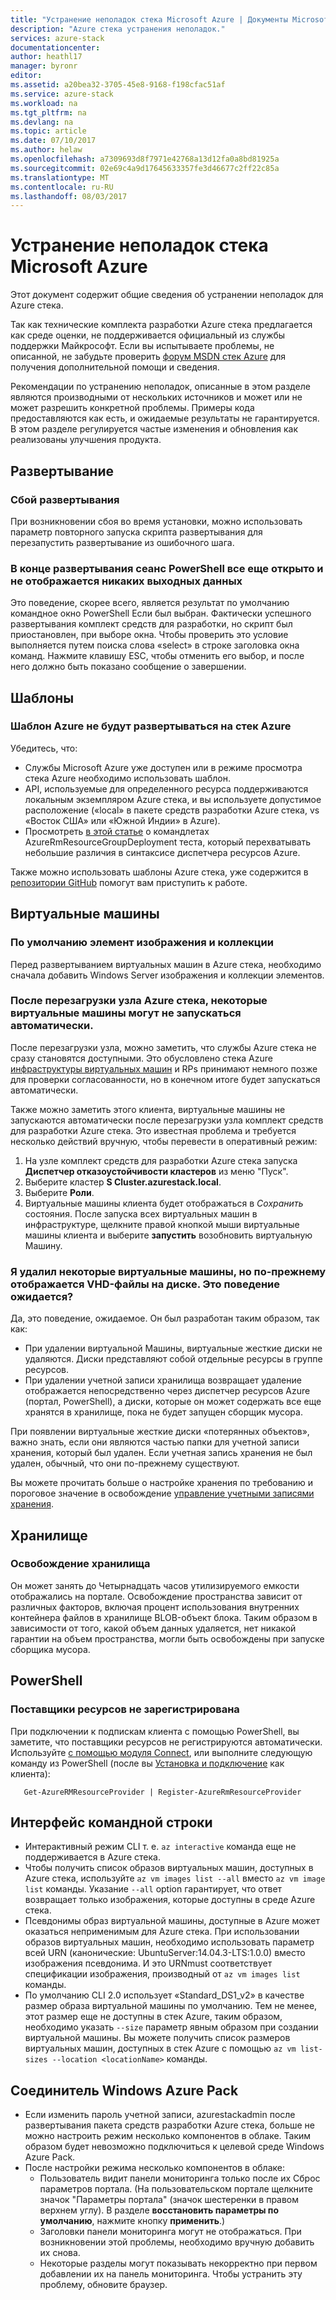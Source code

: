 ```yaml
---
title: "Устранение неполадок стека Microsoft Azure | Документы Microsoft"
description: "Azure стека устранения неполадок."
services: azure-stack
documentationcenter: 
author: heathl17
manager: byronr
editor: 
ms.assetid: a20bea32-3705-45e8-9168-f198cfac51af
ms.service: azure-stack
ms.workload: na
ms.tgt_pltfrm: na
ms.devlang: na
ms.topic: article
ms.date: 07/10/2017
ms.author: helaw
ms.openlocfilehash: a7309693d8f7971e42768a13d12fa0a8bd81925a
ms.sourcegitcommit: 02e69c4a9d17645633357fe3d46677c2ff22c85a
ms.translationtype: MT
ms.contentlocale: ru-RU
ms.lasthandoff: 08/03/2017
---
```

# <a name="microsoft-azure-stack-troubleshooting"></a>Устранение неполадок стека Microsoft Azure
Этот документ содержит общие сведения об устранении неполадок для Azure стека. 

Так как технические комплекта разработки Azure стека предлагается как среде оценки, не поддерживается официальный из службы поддержки Майкрософт.  Если вы испытываете проблемы, не описанной, не забудьте проверить [форум MSDN стек Azure](https://social.msdn.microsoft.com/Forums/azure/home?forum=azurestack) для получения дополнительной помощи и сведения.  

Рекомендации по устранению неполадок, описанные в этом разделе являются производными от нескольких источников и может или не может разрешить конкретной проблемы. Примеры кода предоставляются как есть, и ожидаемые результаты не гарантируется. В этом разделе регулируется частые изменения и обновления как реализованы улучшения продукта.

## <a name="deployment"></a>Развертывание
### <a name="deployment-failure"></a>Сбой развертывания
При возникновении сбоя во время установки, можно использовать параметр повторного запуска скрипта развертывания для перезапустить развертывание из ошибочного шага.  


### <a name="at-the-end-of-the-deployment-the-powershell-session-is-still-open-and-doesnt-show-any-output"></a>В конце развертывания сеанс PowerShell все еще открыто и не отображается никаких выходных данных
Это поведение, скорее всего, является результат по умолчанию командное окно PowerShell Если был выбран. Фактически успешного развертывания комплект средств для разработки, но скрипт был приостановлен, при выборе окна. Чтобы проверить это условие выполняется путем поиска слова «select» в строке заголовка окна команд.  Нажмите клавишу ESC, чтобы отменить его выбор, и после него должно быть показано сообщение о завершении.

## <a name="templates"></a>Шаблоны
### <a name="azure-template-wont-deploy-to-azure-stack"></a>Шаблон Azure не будут развертываться на стек Azure
Убедитесь, что:

* Службы Microsoft Azure уже доступен или в режиме просмотра стека Azure необходимо использовать шаблон.
* API, используемые для определенного ресурса поддерживаются локальным экземпляром Azure стека, и вы используете допустимое расположение («local» в пакете средств разработки Azure стека, vs «Восток США» или «Южной Индии» в Azure).
* Просмотреть [в этой статье](https://github.com/Azure/AzureStack-QuickStart-Templates/blob/master/README.md) о командлетах AzureRmResourceGroupDeployment теста, который перехватывать небольшие различия в синтаксисе диспетчера ресурсов Azure.

Также можно использовать шаблоны Azure стека, уже содержится в [репозитории GitHub](http://aka.ms/AzureStackGitHub/) помогут вам приступить к работе.

## <a name="virtual-machines"></a>Виртуальные машины
### <a name="default-image-and-gallery-item"></a>По умолчанию элемент изображения и коллекции
Перед развертыванием виртуальных машин в Azure стека, необходимо сначала добавить Windows Server изображения и коллекции элементов.

### <a name="after-restarting-my-azure-stack-host-some-vms-may-not-automatically-start"></a>После перезагрузки узла Azure стека, некоторые виртуальные машины могут не запускаться автоматически.
После перезагрузки узла, можно заметить, что службы Azure стека не сразу становятся доступными.  Это обусловлено стека Azure [инфраструктуры виртуальных машин](azure-stack-architecture.md#virtual-machine-roles) и RPs принимают немного позже для проверки согласованности, но в конечном итоге будет запускаться автоматически.

Также можно заметить этого клиента, виртуальные машины не запускаются автоматически после перезагрузки узла комплект средств для разработки Azure стека.  Это известная проблема и требуется несколько действий вручную, чтобы перевести в оперативный режим:

1.  На узле комплект средств для разработки Azure стека запуска **Диспетчер отказоустойчивости кластеров** из меню "Пуск".
2.  Выберите кластер **S Cluster.azurestack.local**.
3.  Выберите **Роли**.
4.  Виртуальные машины клиента будет отображаться в *Сохранить* состояния.  После запуска всех виртуальных машин в инфраструктуре, щелкните правой кнопкой мыши виртуальные машины клиента и выберите **запустить** возобновить виртуальную Машину.

### <a name="i-have-deleted-some-virtual-machines-but-still-see-the-vhd-files-on-disk-is-this-behavior-expected"></a>Я удалил некоторые виртуальные машины, но по-прежнему отображается VHD-файлы на диске. Это поведение ожидается?
Да, это поведение, ожидаемое. Он был разработан таким образом, так как:

* При удалении виртуальной Машины, виртуальные жесткие диски не удаляются. Диски представляют собой отдельные ресурсы в группе ресурсов.
* При удалении учетной записи хранилища возвращает удаление отображается непосредственно через диспетчер ресурсов Azure (портал, PowerShell), а диски, которые он может содержать все еще хранятся в хранилище, пока не будет запущен сборщик мусора.

При появлении виртуальные жесткие диски «потерянных объектов», важно знать, если они являются частью папки для учетной записи хранения, который был удален. Если учетная запись хранения не был удален, обычный, что они по-прежнему существуют.

Вы можете прочитать больше о настройке хранения по требованию и пороговое значение в освобождение [управление учетными записями хранения](azure-stack-manage-storage-accounts.md).

## <a name="storage"></a>Хранилище
### <a name="storage-reclamation"></a>Освобождение хранилища
Он может занять до Четырнадцать часов утилизируемого емкости отображались на портале. Освобождение пространства зависит от различных факторов, включая процент использования внутренних контейнера файлов в хранилище BLOB-объект блока. Таким образом в зависимости от того, какой объем данных удаляется, нет никакой гарантии на объем пространства, могли быть освобождены при запуске сборщика мусора.

## <a name="powershell"></a>PowerShell
### <a name="resource-providers-not-registered"></a>Поставщики ресурсов не зарегистрирована
При подключении к подпискам клиента с помощью PowerShell, вы заметите, что поставщики ресурсов не регистрируются автоматически. Используйте [с помощью модуля Connect](https://github.com/Azure/AzureStack-Tools/tree/master/Connect), или выполните следующую команду из PowerShell (после вы [Установка и подключение](azure-stack-connect-powershell.md) как клиента): 
  
       Get-AzureRMResourceProvider | Register-AzureRmResourceProvider

## <a name="cli"></a>Интерфейс командной строки

* Интерактивный режим CLI т. е. `az interactive` команда еще не поддерживается в Azure стека.
* Чтобы получить список образов виртуальных машин, доступных в Azure стека, используйте `az vm images list --all` вместо `az vm image list` команды. Указание `--all` option гарантирует, что ответ возвращает только изображения, которые доступны в среде Azure стека. 
* Псевдонимы образ виртуальной машины, доступные в Azure может оказаться неприменимым для Azure стека. При использовании образов виртуальных машин, необходимо использовать параметр всей URN (канонические: UbuntuServer:14.04.3-LTS:1.0.0) вместо изображения псевдонима. И это URNmust соответствует спецификации изображения, производный от `az vm images list` команды.
* По умолчанию CLI 2.0 использует «Standard_DS1_v2» в качестве размер образа виртуальной машины по умолчанию. Тем не менее, этот размер еще не доступны в стек Azure, таким образом, необходимо указать `--size` параметр явным образом при создании виртуальной машины. Вы можете получить список размеров виртуальных машин, доступных в стек Azure с помощью `az vm list-sizes --location <locationName>` команды.


## <a name="windows-azure-pack-connector"></a>Соединитель Windows Azure Pack
* Если изменить пароль учетной записи, azurestackadmin после развертывания пакета средств разработки Azure стека, больше не можно настроить режим несколько компонентов в облаке. Таким образом будет невозможно подключиться к целевой среде Windows Azure Pack.
* После настройки режима несколько компонентов в облаке:
    * Пользователь видит панели мониторинга только после их Сброс параметров портала. (На пользовательском портале щелкните значок "Параметры портала" (значок шестеренки в правом верхнем углу). В разделе **восстановить параметры по умолчанию**, нажмите кнопку **применить**.)
    * Заголовки панели мониторинга могут не отображаться. При возникновении этой проблемы, необходимо вручную добавить их снова.
    * Некоторые разделы могут показывать некорректно при первом добавлении их на панель мониторинга. Чтобы устранить эту проблему, обновите браузер.



